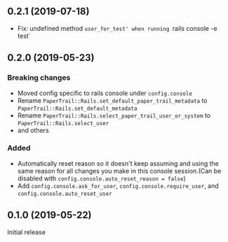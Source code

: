 ## 0.2.1 (2019-07-18)
- Fix: undefined method `user_for_test' when running `rails console -e test`

## 0.2.0 (2019-05-23)

### Breaking changes
- Moved config specific to rails console under `config.console`
- Rename `PaperTrail::Rails.set_default_paper_trail_metadata` to `PaperTrail::Rails.set_default_metadata`
- Rename `PaperTrail::Rails.select_paper_trail_user_or_system` to `PaperTrail::Rails.select_user`
- and others

### Added
- Automatically reset reason so it doesn't keep assuming and using the same reason for all changes you make in this console session.(Can be disabled with `config.console.auto_reset_reason = false`)
- Add `config.console.ask_for_user`, `config.console.require_user`, and `config.console.auto_reset_user`

## 0.1.0 (2019-05-22)

Initial release
